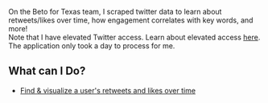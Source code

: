 On the Beto for Texas team, I scraped twitter data to learn about retweets/likes over time, how engagement correlates with key words, and more! <br>
Note that I have elevated Twitter access. Learn about elevated access [here](https://developer.twitter.com/en/portal/products/elevated). The application only took a day to process for me. 

## What can I Do?
- [Find & visualize a user's retweets and likes over time](https://github.com/sejal234/social_media_scraping/blob/main/Publishable_Twitter_Metrics_Over_Time.ipynb)
